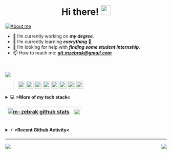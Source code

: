 <h1 align="center">Hi there! <img src="https://raw.githubusercontent.com/MartinHeinz/MartinHeinz/master/wave.gif" width="30px"></h1>

<a href="https://github.com/m-zebrak" target="_blank"><img src="https://img.shields.io/badge/ABOUT%20ME:-%23000000.svg?style=for-the-badge" alt="About me"></a>

- 🔭 I’m currently working on _**my degree**_.
- 🌱 I’m currently learning _**everything**_ 🤣.
- 🤔 I’m looking for help with _**finding some student internship**_.
- 📫 How to reach me: _**git.mzebrak@gmail.com**_

<br />

<a href="https://github.com/m-zebrak" target="_blank"><img src="https://img.shields.io/badge/PROGRAMMING%20LANGUAGES:-%23008080.svg?style=for-the-badge"></a>

><p>
>  <a href="https://github.com/m-zebrak" target="_blank"><img alt="Java" height="22px" src="https://img.shields.io/badge/java-%23ED8B00.svg?style=for-the-badge&logo=java&logoColor=white"/></a>
>  <a href="https://github.com/m-zebrak" target="_blank"><img alt="Kotlin" height="22px" src="https://img.shields.io/badge/kotlin-%230095D5.svg?style=for-the-badge&logo=kotlin&logoColor=white"/></a>
>  <a href="https://github.com/m-zebrak" target="_blank"><img alt="Python" height="22px" src="https://img.shields.io/badge/python-3670A0?style=for-the-badge&logo=python&logoColor=ffdd54"/></a>
>  <a href="https://github.com/m-zebrak" target="_blank"><img alt="C#" height="22px" src="https://img.shields.io/badge/c%23-%23239120.svg?style=for-the-badge&logo=c-sharp&logoColor=white"/></a>
>  <a href="https://github.com/m-zebrak" target="_blank"><img alt="Javascript" height="22px" src="https://img.shields.io/badge/javascript-%23323330.svg?style=for-the-badge&logo=javascript&logoColor=%23F7DF1E"/></a>
>  <a href="https://github.com/m-zebrak" target="_blank"><img alt="HTML5" height="22px" src="https://img.shields.io/badge/html5-%23E34F26.svg?style=for-the-badge&logo=html5&logoColor=white"/></a>
>  <a href="https://github.com/m-zebrak" target="_blank"><img alt="CSS3" height="22px" src="https://img.shields.io/badge/css3-%231572B6.svg?style=for-the-badge&logo=css3&logoColor=white"/></a>
>  <a href="https://github.com/m-zebrak" target="_blank"><img alt="Shell Script" height="22px" src="https://img.shields.io/badge/shell_script-%23121011.svg?style=for-the-badge&logo=gnu-bash&logoColor=white"/></a>
></p>


<details>
  <summary>
    💻 <b>>More of my tech stack<</b>
  </summary>
    
  <br />
    
  <a href="https://github.com/m-zebrak" target="_blank"><img src="https://img.shields.io/badge/FRAMEWORKS:-%23673AB7.svg?style=for-the-badge"></a>
    
>  <p>
>    <a href="https://github.com/m-zebrak" target="_blank"><img alt="Spring" height="22px" src="https://img.shields.io/badge/spring-%236DB33F.svg?style=for-the-badge&logo=spring&logoColor=white"/></a>
>    <a href="https://github.com/m-zebrak" target="_blank"><img alt="jQuery" height="22px" src="https://img.shields.io/badge/jquery-%230769AD.svg?style=for-the-badge&logo=jquery&logoColor=white"/></a>
>  </p>
    
  <a href="https://github.com/m-zebrak" target="_blank"><img src="https://img.shields.io/badge/DATABASES:-%230167ff.svg?style=for-the-badge"></a>

>  <p>
>    <a href="https://github.com/m-zebrak" target="_blank"><img alt="MicrosoftSQLServer" height="22px" src="https://img.shields.io/badge/Microsoft%20SQL%20Sever-CC2927?style=for-the-badge&logo=microsoft%20sql%20server&logoColor=white"/></a>
>    <a href="https://github.com/m-zebrak" target="_blank"><img alt="MySQL" height="22px" src="https://img.shields.io/badge/mysql-%2300f.svg?style=for-the-badge&logo=mysql&logoColor=white"/></a>
>    <a href="https://github.com/m-zebrak" target="_blank"><img alt="Oracle" height="22px" src="https://img.shields.io/badge/Oracle-F80000?style=for-the-badge&logo=oracle&logoColor=white"/></a>
>    <a href="https://github.com/m-zebrak" target="_blank"><img alt="SQLite" height="22px" src="https://img.shields.io/badge/sqlite-%2307405e.svg?style=for-the-badge&logo=sqlite&logoColor=white"/></a>
>  </p>
    
  <a href="https://github.com/m-zebrak" target="_blank"><img src="https://img.shields.io/badge/IDES:-%23e53935.svg?style=for-the-badge" alt="IDES:"></a>
    
>  <p>
>    <a href="https://github.com/m-zebrak" target="_blank"><img alt="IntelliJ IDEA" height="22px" src="https://img.shields.io/badge/IntelliJ%20IDEA-000000.svg?style=for-the-badge&logo=intellij-idea&logoColor=white"/></a>
>    <a href="https://github.com/m-zebrak" target="_blank"><img alt="PyCharm" height="22px" src="https://img.shields.io/badge/pycharm-143?style=for-the-badge&logo=pycharm&logoColor=black&color=black&labelColor=green"/></a>
>    <a href="https://github.com/m-zebrak" target="_blank"><img alt="Jupyter Notebook" height="22px" src="https://img.shields.io/badge/jupyter-%23FA0F00.svg?style=for-the-badge&logo=jupyter&logoColor=white"/></a>
>    <a href="https://github.com/m-zebrak" target="_blank"><img alt="Visual Studio Code" height="22px" src="https://img.shields.io/badge/Visual%20Studio%20Code-0078d7.svg?style=for-the-badge&logo=visual-studio-code&logoColor=white"/></a>
>  </p> 
 
  <a href="https://github.com/m-zebrak" target="_blank"><img src="https://img.shields.io/badge/OTHERS:-%23607D8B.svg?style=for-the-badge" alt="OTHERS:"></a>
    
>  <p>
>    <a href="https://github.com/m-zebrak" target="_blank"><img alt="Docker" height="22px" src="https://img.shields.io/badge/docker-%230db7ed.svg?style=for-the-badge&logo=docker&logoColor=white"/></a>
>    <a href="https://github.com/m-zebrak" target="_blank"><img alt="Jira" height="22px" src="https://img.shields.io/badge/jira-%230A0FFF.svg?style=for-the-badge&logo=jira&logoColor=white"/></a>
>    <a href="https://github.com/m-zebrak" target="_blank"><img alt="Postman" height="22px" src="https://img.shields.io/badge/Postman-FF6C37?style=for-the-badge&logo=postman&logoColor=white"/></a>
>    <a href="https://github.com/m-zebrak" target="_blank"><img alt="Apache Maven" height="22px" src="https://img.shields.io/badge/Apache%20Maven-C71A36?style=for-the-badge&logo=Apache%20Maven&logoColor=white"/></a>
>    <a href="https://github.com/m-zebrak" target="_blank"><img alt="Gradle" height="22px" src="https://img.shields.io/badge/Gradle-02303A.svg?style=for-the-badge&logo=Gradle&logoColor=white"/></a>
>    <a href="https://github.com/m-zebrak" target="_blank"><img alt="Arduino" height="22px" src="https://img.shields.io/badge/-Arduino-00979D?style=for-the-badge&logo=Arduino&logoColor=white"/></a>
>    <a href="https://github.com/m-zebrak" target="_blank"><img alt="Git" height="22px" src="https://img.shields.io/badge/git-%23F05033.svg?style=for-the-badge&logo=git&logoColor=white"/></a>
>  </p> 
</details>

| <a href="https://github.com/m-zebrak/m-zebrak"><img align="center" src="https://github-readme-stats.vercel.app/api?username=m-zebrak&show_icons=true&count_private=true&theme=buefy&hide_border=true" alt="m-zebrak github stats" /></a> | <a href="https://github.com/m-zebrak/m-zebrak"><img align="center" src="https://github-readme-stats.vercel.app/api/top-langs/?username=m-zebrak&layout=compact&theme=buefy&hide_border=true" /></a> |
| ------------- | ------------- |

<br />

<details>
  <summary>
    ⚡ <b>>Recent Github Activity<</b>
  </summary>

<!--START_SECTION:activity-->
1. ❗️ Opened issue [#1](https://github.com/m-zebrak/m-zebrak/issues/1) in [m-zebrak/m-zebrak](https://github.com/m-zebrak/m-zebrak)
<!--END_SECTION:activity-->
</details>

***

<a href="https://github.com/m-zebrak/pygame-conways-game-of-life">
  <img align="left" src="https://github-readme-stats.vercel.app/api/pin/?username=m-zebrak&repo=pygame-conways-game-of-life&theme=buefy"/>
</a>
<a href="https://github.com/m-zebrak/gminer-mining-statistics-monitor">
  <img align="right" src="https://github-readme-stats.vercel.app/api/pin?username=m-zebrak&repo=gminer-mining-statistics-monitor&theme=buefy"/>
</a>


